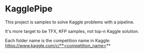 # KagglePipe

This project is samples to solve Kaggle problems with a pipeline.

It's more target to be TFX, KFP samples, not top-n Kaggle solution.

Each folder name is the competition name in Kaggle: https://www.kaggle.com/c/**<competition_name>**
